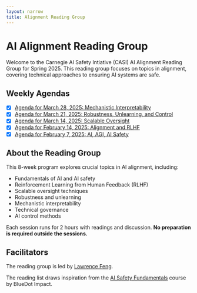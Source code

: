 ```yaml
---
layout: narrow
title: Alignment Reading Group
---
```

# AI Alignment Reading Group

Welcome to the Carnegie AI Safety Intiative (CASI) AI Alignment Reading Group for Spring 2025. This reading group focuses on topics in alignment, covering technical approaches to ensuring AI systems are safe.

## Weekly Agendas

- [x]  [Agenda for March 28, 2025: Mechanistic Interpretability](mar28)
- [x]  [Agenda for March 21, 2025: Robustness, Unlearning, and Control](mar21)
- [x]  [Agenda for March 14, 2025: Scalable Oversight](mar14)
- [x]  [Agenda for February 14, 2025: Alignment and RLHF](feb14)
- [x]  [Agenda for February 7, 2025: AI, AGI, AI Safety](feb7)

## About the Reading Group

This 8-week program explores crucial topics in AI alignment, including:
* Fundamentals of AI and AI safety
* Reinforcement Learning from Human Feedback (RLHF)
* Scalable oversight techniques
* Robustness and unlearning
* Mechanistic interpretability
* Technical governance
* AI control methods

Each session runs for 2 hours with readings and discussion. **No preparation is required outside the sessions.**

## Facilitators

The reading group is led by [Lawrence Feng](https://lawrencefeng17.github.io/aboutme/).

The reading list draws inspiration from the [AI Safety Fundamentals](https://course.aisafetyfundamentals.com/alignment) course by BlueDot Impact.



